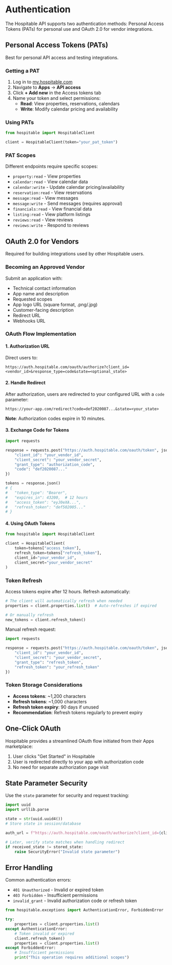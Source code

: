 # Authentication

The Hospitable API supports two authentication methods: Personal Access Tokens (PATs) for personal use and OAuth 2.0 for vendor integrations.

## Personal Access Tokens (PATs)

Best for personal API access and testing integrations.

### Getting a PAT

1. Log in to [my.hospitable.com](https://my.hospitable.com)
2. Navigate to **Apps** → **API access**
3. Click **+ Add new** in the Access tokens tab
4. Name your token and select permissions:
   - **Read**: View properties, reservations, calendars
   - **Write**: Modify calendar pricing and availability

### Using PATs

```python
from hospitable import HospitableClient

client = HospitableClient(token="your_pat_token")
```

### PAT Scopes

Different endpoints require specific scopes:

- `property:read` - View properties
- `calendar:read` - View calendar data
- `calendar:write` - Update calendar pricing/availability
- `reservation:read` - View reservations
- `message:read` - View messages
- `message:write` - Send messages (requires approval)
- `financials:read` - View financial data
- `listing:read` - View platform listings
- `reviews:read` - View reviews
- `reviews:write` - Respond to reviews

## OAuth 2.0 for Vendors

Required for building integrations used by other Hospitable users.

### Becoming an Approved Vendor

Submit an application with:
- Technical contact information
- App name and description
- Requested scopes
- App logo URL (square format, .png/.jpg)
- Customer-facing description
- Redirect URL
- Webhooks URL

### OAuth Flow Implementation

#### 1. Authorization URL

Direct users to:
```
https://auth.hospitable.com/oauth/authorize?client_id=<vendor_id>&response_type=code&state=<optional_state>
```

#### 2. Handle Redirect

After authorization, users are redirected to your configured URL with a `code` parameter:
```
https://your-app.com/redirect?code=def2020087...&state=<your_state>
```

**Note**: Authorization codes expire in 10 minutes.

#### 3. Exchange Code for Tokens

```python
import requests

response = requests.post("https://auth.hospitable.com/oauth/token", json={
    "client_id": "your_vendor_id",
    "client_secret": "your_vendor_secret", 
    "grant_type": "authorization_code",
    "code": "def2020087..."
})

tokens = response.json()
# {
#   "token_type": "Bearer",
#   "expires_in": 43200,  # 12 hours
#   "access_token": "eyJ0eXA...",
#   "refresh_token": "def502005..."
# }
```

#### 4. Using OAuth Tokens

```python
from hospitable import HospitableClient

client = HospitableClient(
    token=tokens["access_token"],
    refresh_token=tokens["refresh_token"],
    client_id="your_vendor_id",
    client_secret="your_vendor_secret"
)
```

### Token Refresh

Access tokens expire after 12 hours. Refresh automatically:

```python
# The client will automatically refresh when needed
properties = client.properties.list()  # Auto-refreshes if expired

# Or manually refresh
new_tokens = client.refresh_token()
```

Manual refresh request:
```python
import requests

response = requests.post("https://auth.hospitable.com/oauth/token", json={
    "client_id": "your_vendor_id",
    "client_secret": "your_vendor_secret",
    "grant_type": "refresh_token", 
    "refresh_token": "your_refresh_token"
})
```

### Token Storage Considerations

- **Access tokens**: ~1,200 characters
- **Refresh tokens**: ~1,000 characters
- **Refresh token expiry**: 90 days if unused
- **Recommendation**: Refresh tokens regularly to prevent expiry

## One-Click OAuth

Hospitable provides a streamlined OAuth flow initiated from their Apps marketplace:

1. User clicks "Get Started" in Hospitable
2. User is redirected directly to your app with authorization code
3. No need for separate authorization page visit

## State Parameter Security

Use the `state` parameter for security and request tracking:

```python
import uuid
import urllib.parse

state = str(uuid.uuid4())
# Store state in session/database

auth_url = f"https://auth.hospitable.com/oauth/authorize?client_id={client_id}&response_type=code&state={state}"

# Later, verify state matches when handling redirect
if received_state != stored_state:
    raise SecurityError("Invalid state parameter")
```

## Error Handling

Common authentication errors:

- `401 Unauthorized` - Invalid or expired token
- `403 Forbidden` - Insufficient permissions
- `invalid_grant` - Invalid authorization code or refresh token

```python
from hospitable.exceptions import AuthenticationError, ForbiddenError

try:
    properties = client.properties.list()
except AuthenticationError:
    # Token invalid or expired
    client.refresh_token()
    properties = client.properties.list()
except ForbiddenError:
    # Insufficient permissions
    print("This operation requires additional scopes")
```